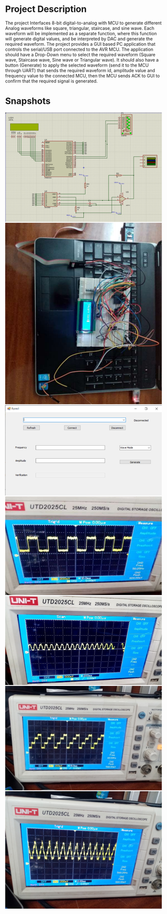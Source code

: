 # Project Description
<p>The project Interfaces 8-bit digital-to-analog with MCU to generate different
Analog waveforms like square, triangular, staircase, and sine wave.
Each waveform will be implemented as a separate function, where this
function will generate digital values, and be interpreted by DAC and
generate the required waveform.
The project provides a GUI based PC application that controls the
serial/USB port connected to the AVR MCU. The application should have a
Drop-Down menu to select the required waveform (Square wave,
Staircase wave, Sine wave or Triangular wave). It should also have a
button (Generate) to apply the selected waveform (send it to the MCU
through UART) that sends the required waveform id, amplitude value and
frequency value to the connected MCU, then the MCU sends ACK to GUI
to confirm that the required signal is generated.</p>

# Snapshots
![image alt](https://github.com/MahmoudRabea20/WaveGenerator/blob/main/Images/Screenshot%202024-12-16%20200909.png?raw=true)
<br>
![image alt](https://github.com/MahmoudRabea20/WaveGenerator/blob/main/Images/Screenshot%202024-12-16%20212528.png?raw=true)
<br>
![image alt](https://github.com/MahmoudRabea20/WaveGenerator/blob/main/Images/gui.jpg.png?raw=true)
<br>
![image alt](https://github.com/MahmoudRabea20/WaveGenerator/blob/main/Images/square.jpg.png?raw=true)
<br>
![image alt](https://github.com/MahmoudRabea20/WaveGenerator/blob/main/Images/sine.jpg?raw=true)
<br>
![image alt](https://github.com/MahmoudRabea20/WaveGenerator/blob/main/Images/staircase,.jpg?raw=true)
<br>
![image alt](https://github.com/MahmoudRabea20/WaveGenerator/blob/main/Images/triangular,.jpg?raw=true)
<br>
